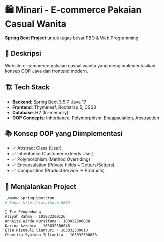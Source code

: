 # 🛍️ Minari - E-commerce Pakaian Casual Wanita

**Spring Boot Project** untuk tugas besar PBO & Web Programming

## 🎯 Deskripsi
Website e-commerce pakaian casual wanita yang mengimplementasikan konsep OOP Java dan frontend modern.

## 🏗️ Tech Stack
- **Backend**: Spring Boot 3.5.7, Java 17
- **Frontend**: Thymeleaf, Bootstrap 5, CSS3
- **Database**: H2 (In-memory)
- **OOP Concepts**: Inheritance, Polymorphism, Encapsulation, Abstraction

## 📚 Konsep OOP yang Diimplementasi
- ✅ Abstract Class (User)
- ✅ Inheritance (Customer extends User)  
- ✅ Polymorphism (Method Overriding)
- ✅ Encapsulation (Private fields + Getters/Setters)
- ✅ Composition (ProductService → Products)

## 🚀 Menjalankan Project
```bash
./mvnw spring-boot:run
# Buka: http://localhost:8080

👥 Tim Pengembang
Aliyah Rahma - 103032300126
Anneiza Wirda Nursifana - 103032300038
Karina Azzahra - 103032300040
Elsa Risnauli Sianturi - 103032300010
Chantika Syafana Zultantia - 103032300058


